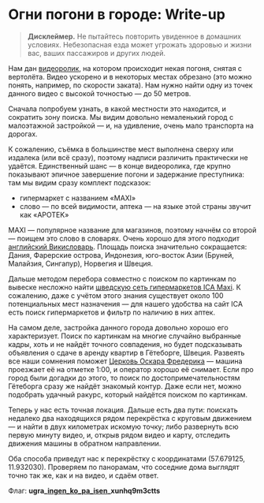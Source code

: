 # Огни погони в городе: Write-up

> **Дисклеймер.** Не пытайтесь повторить увиденное в домашних условиях. Небезопасная езда может угрожать здоровью и жизни вас, ваших пассажиров и других людей.

Нам дан [видеоролик](https://youtu.be/j0m2BBkO-wE), на котором происходит некая погоня, снятая с вертолёта. Видео ускорено и в некоторых местах обрезано (это можно понять, например, по скорости заката). Нам нужно найти одну из точек данного видео с высокой точностью — до 50 метров.

Сначала попробуем узнать, в какой местности это находится, и сократить зону поиска. Мы видим довольно немаленький город с малоэтажной застройкой — и, на удивление, очень мало транспорта на дорогах.

К сожалению, съёмка в большинстве мест выполнена сверху или издалека (или всё сразу), поэтому надписи различить практически не удаётся. Единственный шанс — в конце видеоролика, где крупно показывают эпичное завершение погони и задержание преступника: там мы видим сразу комплект подсказок:

* гипермаркет с названием «MAXI»
* слово — по всей видимости, аптека — на языке этой страны звучит как «APOTEK»

MAXI — популярное название для магазинов, поэтому начнём со второй — поищем это слово в словарях. Очень хорошо для этого подходит [английский Викисловарь](https://en.wiktionary.org/wiki/apotek). Площадь поиска значительно сокращается: Дания, Фарерские острова, Индонезия, юго-восток Азии (Бруней, Малайзия, Сингапур), Норвегия и Швеция.

Дальше методом перебора совместно с поиском по картинкам по вывеске несложно найти [шведскую сеть гипермаркетов ICA Maxi](https://www.ica.se/maxi/). К сожалению, даже с учётом этого знания существует около 100 потенциальных мест назначения — для нашего удобства на сайт ICA есть поиск гипермаркетов и фильтр по наличию в них аптек.

На самом деле, застройка данного города довольно хорошо его характеризует. Поиск по картинкам на многие случайно выбранные кадры, хоть и не найдёт точного совпадения, но будет подсказывать объявления о сдаче в аренду квартир в Гётеборге, Швеция. Развеять все наши сомнения поможет [Церковь Оскара Фредерика](https://maps.app.goo.gl/Vn4BeZesWybFtVaS8) — машина проезжает её на отметке 1:00, и оператор хорошо её снимает. Если про город были догадки до этого, то поиск по достопримечательностям Гётеборга сразу же найдёт знакомый контур. Даже если нет, можно подобрать удачный ракурс, который найдётся поиском по картинкам.

Теперь у нас есть точная локация. Дальше есть два пути: поискать недалеко два находящихся рядом перекрёстка с круговым движением — и найти в двух километрах искомую точку; либо развернуть всю первую минуту видео, и, открыв рядом видео и карту, отследить движения машины в обратном направлении.

Оба способа приведут нас к перекрёстку с координатами (57.679125, 11.932030). Проверяем по панорамам, что соседние дома выглядят точно так же, как и на видео, и сдаём ответ.

Флаг: **ugra_[ingen_ko_pa_isen](https://en.wiktionary.org/wiki/ingen_ko_p%C3%A5_isen)_xunhq9m3ctts**
